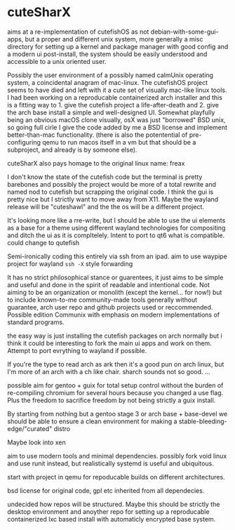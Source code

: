 # cuteSharX

 aims at a re-implementation of cutefishOS as not debian-with-some-gui-apps, but a proper and different unix system, more generally a misc directory for setting up a kernel and package manager with good config and a modern ui post-install, the system should be easily understood and accessible to a unix oriented user.
 
 
 Possibly the user environment of a possibly named calmUnix operating system, a coincidental anagram of mac-linux. The cutefishOS project seems to have died and left with it a cute set of visually mac-like linux tools. I had been working on a reproducable containerized arch installer and this is a fitting way to 1. give the cutefish project a life-after-death and 2. give the arch base install a simple and well-designed UI. Somewhat playfully being an obvious macOS clone visually, osX was just "borrowed" BSD unix, so going full cirle I give the code added by me a BSD license and implement better-than-mac functionality. (there is also the potentential of pre-configuring qemu to run macos itself in a vm but that should be a subproject, and already is by someone else).
 
 
 cuteSharX also pays homage to the original linux name: freax

 
 I don't know the state of the cutefish code but the terminal is pretty barebones and possibly the project would be more of a total rewrite and named nod to cutefish but scrapping the original code. I think the gui is pretty nice but I strictly want to move away from X11. Maybe the wayland release will be "cuteshawl" and the the os will be a different project. 
 
 It's looking more like a rre-write,  but I should be able to use the ui elements as a base for a theme using different wayland technologies for compositing and ditch the ui as it is compltelely. Intent to port to qt6 what is compatible. could change to qutefish 
 
 Semi-ironically coding this entirely via ssh from an ipad. aim to use waypipe project for wayland `ssh -X` style forwarding
 
 It has no strict philosophical stance or guarentees, it just aims to be simple and useful and done in the spirit of readable and intentional code. Not aiming to be an organization or monolith (except the kernel... for now!) but to include known-to-me community-made tools generally without guarantee, arch user repo and github projects used or reccommended. Possible edition Communix with emphasis on modern implementations of standard programs. 
 
 the easy way is just installing the cutefish packages on arch normally but i think it could be interesting to fork the main ui apps and work on them. Attempt to port evrything to wayland if possible.
 
 If you're the type to read arch as ark then it's a good pun on arch linux, but I'm more of an arch with a ch like chair. sharch sounds not so good.
 ...
 
 possible aim for gentoo + guix for total setup control without the burden of re-compiling chromium for several hours  because you changed a use flag. Plus the freedom to sacrifice freedom by not being strictly a guix install.
 
 By starting from nothing but a gentoo stage 3 or arch base + base-devel we should be able to ensure a clean environment for making a stable-bleeding-edge/"curated" distro
 
 Maybe look into xen
 
 aim to use modern tools and minimal dependencies. possibly fork void linux and use runit instead, but realistically systemd is useful and ubiquitous.
 
 start with project in qemu for repoducable builds on different architectures.
 
 bsd license for original code, gpl etc inherited from all dependecies.

undecided how repos will be structured. Maybe this should be strictly the desktop environment and anoyther repo for setting up a reproducable containerized lxc based install with automaticly encrypted base system. 
